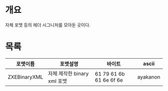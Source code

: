 # 개요
자체 포맷 등의 헤더 시그니처를 모아둔 곳이다.
# 목록
|포맷이름|포맷설명|바이트|ascii|
|----------|------------|---------------|------|
|ZXEBinaryXML|자체 제작한 binary xml 포맷|61 79 61 6b 61 6e 6f 6e|ayakanon|
